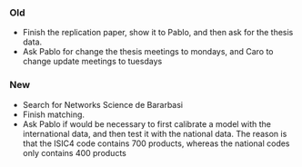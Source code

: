 ### Old

- Finish the replication paper, show it to Pablo, and then ask for the thesis data.
- Ask Pablo for change the thesis meetings to mondays, and Caro to change update meetings to tuesdays

### New

- Search for Networks Science de Bararbasi
- Finish matching.
- Ask Pablo if would be necessary to first calibrate a model with the international data, and then test it with the national data.
  The reason is that the ISIC4 code contains 700 products, whereas the national codes only contains 400 products